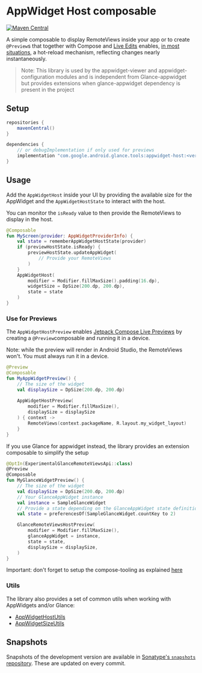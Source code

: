 # AppWidget Host composable

[![Maven Central](https://img.shields.io/maven-central/v/com.google.android.glance.tools/appwidget-host)](https://search.maven.org/search?q=g:com.google.android.glance.tools)

A simple composable to display RemoteViews inside your app or to create `@Preview`s that together 
with Compose and [Live Edits](https://developer.android.com/jetpack/compose/tooling#live-edit)
enables, [in most situations](https://developer.android.com/studio/run#limitations), a hot-reload
mechanism, reflecting changes nearly instantaneously.

> Note: This library is used by the appwidget-viewer and appwidget-configuration modules and is
> independent from Glance-appwidget but provides extensions when glance-appwidget dependency is
> present in the project

## Setup

```groovy
repositories {
    mavenCentral()
}

dependencies {
    // or debugImplementation if only used for previews
    implementation "com.google.android.glance.tools:appwidget-host:<version>"
}
```

## Usage

Add the `AppWidgetHost` inside your UI by providing the available size for the AppWidget and the
`AppWidgetHostState` to interact with the host.

You can monitor the `isReady` value to then provide the RemoteViews to display in the host.

```kotlin
@Composable
fun MyScreen(provider: AppWidgetProviderInfo) {
    val state = rememberAppWidgetHostState(provider)
    if (previewHostState.isReady) {
        previewHostState.updateAppWidget(
            // Provide your RemoteViews
        )
    }
    AppWidgetHost(
        modifier = Modifier.fillMaxSize().padding(16.dp),
        widgetSize = DpSize(200.dp, 200.dp),
        state = state
    )
}
```

### Use for Previews

The `AppWidgetHostPreview` enables [Jetpack Compose Live Previews](https://developer.android.com/jetpack/compose/tooling)
by creating a `@Preview`composable and running it in a device.

Note: while the preview will render in Android Studio, the RemoteViews won't. You must always run
it in a device.

```kotlin
@Preview
@Composable
fun MyAppWidgetPreview() {
    // The size of the widget
    val displaySize = DpSize(200.dp, 200.dp)
    
    AppWidgetHostPreview(
        modifier = Modifier.fillMaxSize(),
        displaySize = displaySize
    ) { context ->
        RemoteViews(context.packageName, R.layout.my_widget_layout)
    }
}
```

If you use Glance for appwidget instead, the library provides an extension composable to simplify the setup

```kotlin
@OptIn(ExperimentalGlanceRemoteViewsApi::class)
@Preview
@Composable
fun MyGlanceWidgetPreview() {
    // The size of the widget
    val displaySize = DpSize(200.dp, 200.dp)
    // Your GlanceAppWidget instance
    val instance = SampleGlanceWidget
    // Provide a state depending on the GlanceAppWidget state definition
    val state = preferencesOf(SampleGlanceWidget.countKey to 2)

    GlanceRemoteViewsHostPreview(
        modifier = Modifier.fillMaxSize(),
        glanceAppWidget = instance,
        state = state,
        displaySize = displaySize,
    )
}
```

Important: don't forget to setup the compose-tooling as explained [here](https://developer.android.com/jetpack/compose/tooling)

### Utils

The library also provides a set of common utils when working with AppWidgets and/or Glance:

- [AppWidgetHostUtils](src/main/java/com/google/android/glance/appwidget/host/AppWidgetHostUtils.kt)
- [AppWidgetSizeUtils](src/main/java/com/google/android/glance/appwidget/host/AppWidgetSizeUtils.kt)

## Snapshots

Snapshots of the development version are available in [Sonatype's `snapshots` repository][snap].
These are updated on every commit.

[snap]: https://oss.sonatype.org/content/repositories/snapshots/com/google/android/glance/tools/appwidget-host/